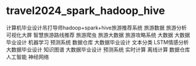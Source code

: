 # travel2024_spark_hadoop_hive
计算机毕业设计吊打导师hadoop+spark+hive旅游推荐系统 旅游数据 旅游分析可视化大屏 智慧旅游路线推荐 旅游爬虫 旅游大数据 旅游攻略系统 大数据 大数据毕业设计 机器学习 预测系统 数据仓库 大数据毕业设计 文本分类 LSTM情感分析 大数据毕业设计 知识图谱 大数据毕业设计 预测系统 实时计算 离线计算 数据仓库 人工智能 神经网络
